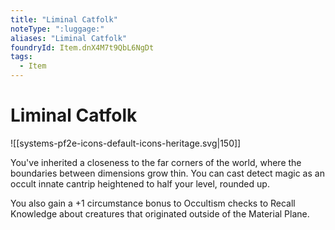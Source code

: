 ```yaml
---
title: "Liminal Catfolk"
noteType: ":luggage:"
aliases: "Liminal Catfolk"
foundryId: Item.dnX4M7t9QbL6NgDt
tags:
  - Item
---
```


# Liminal Catfolk
![[systems-pf2e-icons-default-icons-heritage.svg|150]]

You've inherited a closeness to the far corners of the world, where the boundaries between dimensions grow thin. You can cast detect magic as an occult innate cantrip heightened to half your level, rounded up.

You also gain a +1 circumstance bonus to Occultism checks to Recall Knowledge about creatures that originated outside of the Material Plane.
